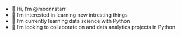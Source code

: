 - 👋 Hi, I’m @moonnstarr
- 👀 I’m interested in learning new intresting things
- 🌱 I’m currently learning data science with Python
- 💞️ I’m looking to collaborate on and data analytics projects in Python

<!---
moonnstarr/moonnstarr is a ✨ special ✨ repository because its `README.md` (this file) appears on your GitHub profile.
You can click the Preview link to take a look at your changes.
--->
